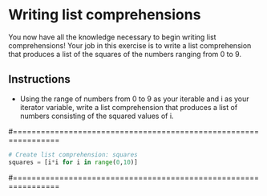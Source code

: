 # Writing list comprehensions
You now have all the knowledge necessary to begin writing list comprehensions! Your job in this exercise is to write a list comprehension that produces a list of the squares of the numbers ranging from 0 to 9.

## Instructions

* Using the range of numbers from 0 to 9 as your iterable and i as your iterator variable, write a list comprehension that produces a list of numbers consisting of the squared values of i.

#================================================================

``` python
# Create list comprehension: squares
squares = [i*i for i in range(0,10)]


```

#================================================================

``` output


```